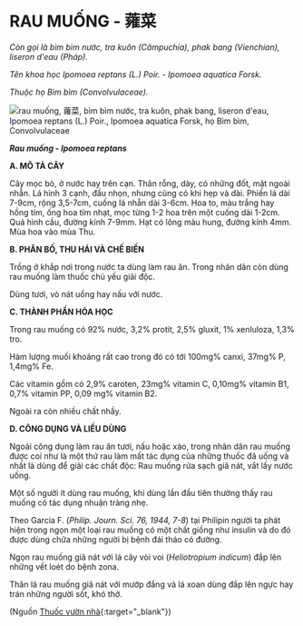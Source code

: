 # RAU MUỐNG - 蕹菜

*Còn gọi là bìm bìm nước, tra kuôn (Cămpuchia), phak bang (Vienchian), liseron d'eau (Pháp).*

*Tên khoa học Ipomoea reptans (L.) Poir. - Ipomoea aquatica Forsk.*

*Thuộc họ Bìm bìm (Convolvulaceae).*

![rau muống, 蕹菜, bìm bìm nước, tra kuôn, phak bang, liseron d'eau, Ipomoea reptans \(L.\) Poir., Ipomoea aquatica Forsk, họ Bìm bìm, Convolvulaceae](/imgs/caythuoc/dtl/rau-muong.jpg)

***Rau muống - Ipomoea reptans***

**A. MÔ TẢ CÂY**

Cây mọc bò, ở nước hay trên cạn. Thân rỗng, dày, có những đốt, mặt ngoài nhẵn. Lá hình 3 cạnh, đầu nhọn, nhưng cũng có khi hẹp và dài. Phiến lá dài 7-9cm, rộng 3,5-7cm, cuống lá nhẵn dài 3-6cm. Hoa to, màu trắng hay hồng tím, ống hoa tím nhạt, mọc từng 1-2 hoa trên một cuống dài 1-2cm. Quả hình cầu, đường kính 7-9mm. Hạt có lông màu hung, đường kính 4mm. Mùa hoa vào mùa Thu.

**B. PHÂN BỐ, THU HÁI VÀ CHẾ BIẾN**

Trồng ở khắp nơi trong nước ta dùng làm rau ăn. Trong nhân dân còn dùng rau muống làm thuốc chủ yếu giải độc.

Dùng tươi, vò nát uống hay nấu với nước.

**C. THÀNH PHẦN HÓA HỌC**

Trong rau muống có 92% nước, 3,2% protit, 2,5% gluxit, 1% xenluloza, 1,3% tro.

Hàm lượng muối khoáng rất cao trong đó có tới 100mg% canxi, 37mg% P, 1,4mg% Fe.

Các vitamin gồm có 2,9% caroten, 23mg% vitamin C, 0,10mg% vitamin B1, 0,7% vitamin PP, 0,09 mg% vitamin B2.

Ngoài ra còn nhiều chất nhầy.

**D. CÔNG DỤNG VÀ LIỀU DÙNG**

Ngoài công dụng làm rau ăn tươi, nấu hoặc xào, trong nhân dân rau muống được coi như là một thứ rau làm mất tác dụng của những thuốc đã uống và nhất là dùng để giải các chất độc: Rau muống rửa sạch giã nát, vắt lấy nước uống.

Một số người ít dùng rau muống, khi dùng lần đầu tiên thường thấy rau muống có tác dụng nhuận tràng nhẹ.

Theo Garcia F. (*Philip. Journ. Sci. 76, 1944, 7-8*) tại Philipin người ta phát hiện trong ngọn một loại rau muống có một chất giống như insulin và do đó được dùng chữa những người bị bệnh đái tháo có đường.

Ngọn rau muống giã nát với lá cây vòi voi (*Heliotropium indicum*) đắp lên những vết loét do bệnh zona.

Thân lá rau muống giã nát với mướp đắng và lá xoan dùng đắp lên ngực hay trán những người sốt, khó thở.


(Nguồn [Thuốc vườn nhà](http://thuocvuonnha.com){:target="_blank"})